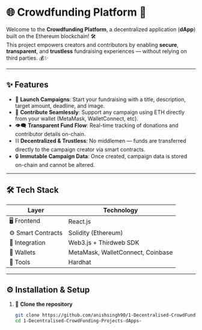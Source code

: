 # 🌐 Crowdfunding Platform 🚀  

Welcome to the **Crowdfunding Platform**, a decentralized application (**dApp**) built on the Ethereum blockchain! 🛠️  
This project empowers creators and contributors by enabling **secure**, **transparent**, and **trustless** fundraising experiences — without relying on third parties. 💰✨  

---

## ✨ Features  

- 📢 **Launch Campaigns**: Start your fundraising with a title, description, target amount, deadline, and image.  
- 💸 **Contribute Seamlessly**: Support any campaign using ETH directly from your wallet (MetaMask, WalletConnect, etc).  
- 👁️‍🗨️ **Transparent Fund Flow**: Real-time tracking of donations and contributor details on-chain.  
- ⛓️ **Decentralized & Trustless**: No middlemen — funds are transferred directly to the campaign creator via smart contracts.  
- 🔒 **Immutable Campaign Data**: Once created, campaign data is stored on-chain and cannot be altered.  

---

## 🛠️ Tech Stack  

| Layer           | Technology                        |
|----------------|------------------------------------|
| 🖥️ Frontend     | React.js                          |
| ⚙️ Smart Contracts | Solidity (Ethereum)             |
| 🔗 Integration  | Web3.js + Thirdweb SDK            |
| 💼 Wallets      | MetaMask, WalletConnect, Coinbase |
| 🧪 Tools        | Hardhat                           |

---

## ⚙️ Installation & Setup  

1. 🚥 **Clone the repository**  
   ```bash
   git clone https://github.com/anishsingh90/1-Decentralised-CrowdFunding-Projects-dApps-.git
   cd 1-Decentralised-CrowdFunding-Projects-dApps-
